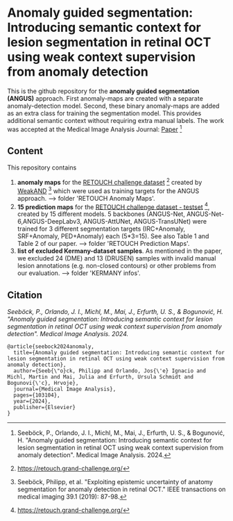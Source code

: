 # Anomaly guided segmentation: Introducing semantic context for lesion segmentation in retinal OCT using weak context supervision from anomaly detection

This is the github repository for the **anomaly guided segmentation (ANGUS)** approach. First anomaly-maps are created with a separate anomaly-detection model. Second, these binary anomaly-maps are added as an extra class for training the segmentation model. This provides additional semantic context without requiring extra manual labels. 
The work was accepted at the Medical Image Analysis Journal: [Paper](https://www.sciencedirect.com/science/article/pii/S136184152400029X) [^3]

[^3]: Seeböck, P., Orlando, J. I., Michl, M., Mai, J., Erfurth, U. S., & Bogunović, H. "Anomaly guided segmentation: Introducing semantic context for lesion segmentation in retinal OCT using weak context supervision from anomaly detection". Medical Image Analysis. 2024.


## Content

This repository contains 
 1. **anomaly maps** for the [RETOUCH challenge dataset](https://retouch.grand-challenge.org/) [^1] created by [WeakAND](https://ieeexplore.ieee.org/abstract/document/8727461) [^2] which were used as training targets for the ANGUS approach. --> folder 'RETOUCH Anomaly Maps'.
 2. **15 prediction maps** for the [RETOUCH challenge dataset - testset](https://retouch.grand-challenge.org/) [^1], created by  15 different models. 5 backbones (ANGUS-Net, ANGUS-Net-6,ANGUS-DeepLabv3, ANGUS-AttUNet, ANGUS-TransUNet) were trained for 3 different segmentation targets (IRC+Anomaly, SRF+Anomaly, PED+Anomaly) each (5*3=15). See also Table 1 and Table 2 of our paper. --> folder 'RETOUCH Prediction Maps'.
 3. **list of excluded Kermany-dataset samples**. As mentioned in the paper, we excluded 24 (DME) and 13 (DRUSEN) samples with invalid manual lesion annotations (e.g. non-closed contours) or other problems from our evaluation. --> folder 'KERMANY infos'.

[^1]: https://retouch.grand-challenge.org/
[^2]: Seeböck, Philipp, et al. "Exploiting epistemic uncertainty of anatomy segmentation for anomaly detection in retinal OCT." IEEE transactions on medical imaging 39.1 (2019): 87-98.


## Citation

*Seeböck, P., Orlando, J. I., Michl, M., Mai, J., Erfurth, U. S., & Bogunović, H. "Anomaly guided segmentation: Introducing semantic context for lesion segmentation in retinal OCT using weak context supervision from anomaly detection". Medical Image Analysis. 2024.*

```
@article{seebock2024anomaly,
  title={Anomaly guided segmentation: Introducing semantic context for lesion segmentation in retinal OCT using weak context supervision from anomaly detection},
  author={Seeb{\"o}ck, Philipp and Orlando, Jos{\'e} Ignacio and Michl, Martin and Mai, Julia and Erfurth, Ursula Schmidt and Bogunovi{\'c}, Hrvoje},
  journal={Medical Image Analysis},
  pages={103104},
  year={2024},
  publisher={Elsevier}
}
```
